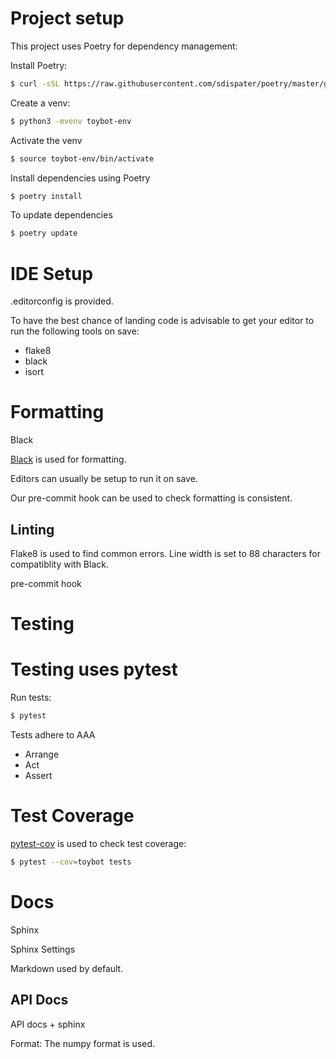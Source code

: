 Project setup
=============

This project uses Poetry for dependency management:

Install Poetry:
```sh
$ curl -sSL https://raw.githubusercontent.com/sdispater/poetry/master/get-poetry.py | python
```

Create a venv:
```sh
$ python3 -mvenv toybot-env
```

Activate the venv
```sh
$ source toybot-env/bin/activate
```

Install dependencies using Poetry
```sh
$ poetry install
```

To update dependencies

```sh
$ poetry update
```


IDE Setup
=========

.editorconfig is provided.

To have the best chance of landing code is advisable to get your editor
to run the following tools on save:

 - flake8
 - black
 - isort


Formatting
==========

Black

[Black](https://black.readthedocs.io/en/stable/) is used for formatting.

Editors can usually be setup to run it on save.

Our pre-commit hook can be used to check formatting is consistent.


Linting
-------

Flake8 is used to find common errors.
Line width is set to 88 characters for compatiblity with Black.


pre-commit hook 


Testing
=

Testing uses pytest
=

Run tests:

```sh
$ pytest 
```

Tests adhere to AAA

- Arrange
- Act
- Assert

Test Coverage
=

[pytest-cov](https://pytest-cov.readthedocs.io) is used to check test coverage:

```sh
$ pytest --cov=toybot tests
```


Docs
=

Sphinx

Sphinx Settings

Markdown used by default.


API Docs
--------

API docs + sphinx

Format:  The numpy format is used.
